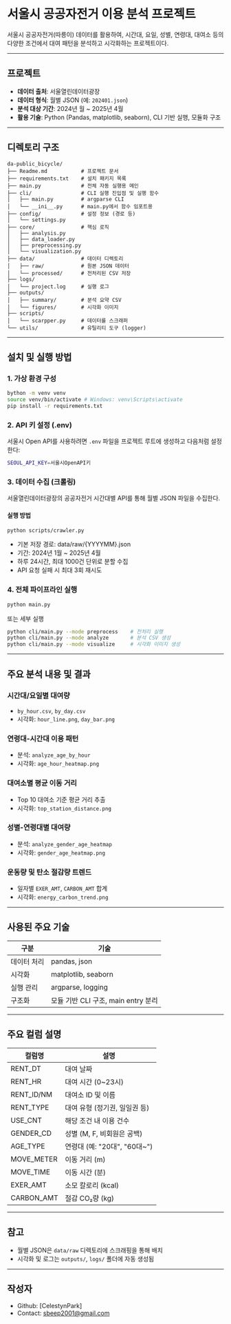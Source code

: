 # 서울시 공공자전거 이용 분석 프로젝트

서울시 공공자전거(따릉이) 데이터를 활용하여, 시간대, 요일, 성별, 연령대, 대여소 등의 다양한 조건에서 대여 패턴을 분석하고 시각화하는 프로젝트이다.

---

## 프로젝트

- **데이터 출처**: 서울열린데이터광장
- **데이터 형식**: 월별 JSON (예: `202401.json`)
- **분석 대상 기간**: 2024년 월 ~ 2025년 4월
- **활용 기술**: Python (Pandas, matplotlib, seaborn), CLI 기반 실행, 모듈화 구조

---

## 디렉토리 구조

```
da-public_bicycle/
├── Readme.md           # 프로젝트 문서
├── requirements.txt    # 설치 패키지 목록
├── main.py             # 전체 자동 실행용 메인
├── cli/                # CLI 실행 진입점 및 실행 함수
│   ├── main.py         # argparse CLI
│   └── __ini__.py      # main.py에서 함수 임포트용
├── config/             # 설정 정보 (경로 등)
│   └── settings.py
├── core/               # 핵심 로직
│   ├── analysis.py
│   ├── data_loader.py
│   ├── preprocessing.py
│   └── visualization.py
├── data/               # 데이터 디렉토리
│   ├── raw/            # 원본 JSON 데이터
│   └── processed/      # 전처리된 CSV 저장
├── logs/
│   └── project.log     # 실행 로그
├── outputs/
│   ├── summary/        # 분석 요약 CSV
│   └── figures/        # 시각화 이미지
├── scripts/
│   └── scarpper.py     # 데이터를 스크래퍼
└── utils/              # 유틸리티 도구 (logger)
```

---

## 설치 및 실행 방법

### 1. 가상 환경 구성

```bash
bython -m venv venv
source venv/bin/activate # Windows: venv\Scripts\activate
pip install -r requirements.txt
```

### 2. API 키 설정 (.env)

서울시 Open API를 사용하려면 `.env` 파일을 프로젝트 루트에 생성하고 다음처럼 설정한다:

```bash
SEOUL_API_KEY=서울시OpenAPI키
```

### 3. 데이터 수집 (크롤링)

서울열린데이터광장의 공공자전거 시간대별 API를 통해 월별 JSON 파일을 수집한다.

#### 실행 방법

```bash
python scripts/crawler.py
```

- 기본 저장 경로: data/raw/{YYYYMM}.json
- 기간: 2024년 1월 ~ 2025년 4월
- 하루 24시간, 최대 1000건 단위로 분할 수집
- API 요청 실패 시 최대 3회 재시도

### 4. 전체 파이프라인 실행

```bash
python main.py
```

또는 세부 실행

```bash
python cli/main.py --mode preprocess    # 전처리 실행
python cli/main.py --mode analyze       # 분석 CSV 생성
python cli/main.py --mode visualize     # 시각화 이미지 생성
```

---

## 주요 분석 내용 및 결과

### 시간대/요일별 대여량

- `by_hour.csv`, `by_day.csv`
- 시각화: `hour_line.png`, `day_bar.png`

### 연령대-시간대 이용 패턴

- 분석: `analyze_age_by_hour`
- 시각화: `age_hour_heatmap.png`

### 대여소별 평균 이동 거리

- Top 10 대여소 기준 평균 거리 추출
- 시각화: `top_station_distance.png`

### 성별-연령대별 대여량

- 분석: `analyze_gender_age_heatmap`
- 시각화: `gender_age_heatmap.png`

### 운동량 및 탄소 절감량 트렌드

- 일자별 `EXER_AMT`, `CARBON_AMT` 합계
- 시각화: `energy_carbon_trend.png`

---

## 사용된 주요 기술

| 구분        | 기술                                |
| ----------- | ----------------------------------- |
| 데이터 처리 | pandas, json                        |
| 시각화      | matplotlib, seaborn                 |
| 실행 관리   | argparse, logging                   |
| 구조화      | 모듈 기반 CLI 구조, main entry 분리 |

---

## 주요 컬럼 설명

| 컬럼명     | 설명                          |
| ---------- | ----------------------------- |
| RENT_DT    | 대여 날짜                     |
| RENT_HR    | 대여 시간 (0~23시)            |
| RENT_ID/NM | 대여소 ID 및 이름             |
| RENT_TYPE  | 대여 유형 (정기권, 일일권 등) |
| USE_CNT    | 해당 조건 내 이용 건수        |
| GENDER_CD  | 성별 (M, F, 비회원은 공백)    |
| AGE_TYPE   | 연령대 (예: "20대", "60대~")  |
| MOVE_METER | 이동 거리 (m)                 |
| MOVE_TIME  | 이동 시간 (분)                |
| EXER_AMT   | 소모 칼로리 (kcal)            |
| CARBON_AMT | 절감 CO₂량 (kg)               |

---

## 참고

- 월별 JSON은 `data/raw` 디렉토리에 스크래핑을 통해 배치
- 시각화 및 로그는 `outputs/`, `logs/` 폴더에 자동 생성됨

---

## 작성자

- Github: [CelestynPark]
- Contact: sbeep2001@gmail.com
